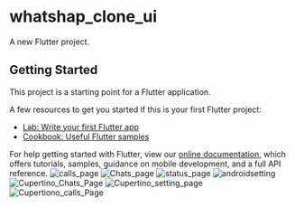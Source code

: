 # whatshap_clone_ui

A new Flutter project.

## Getting Started

This project is a starting point for a Flutter application.

A few resources to get you started if this is your first Flutter project:

- [Lab: Write your first Flutter app](https://flutter.dev/docs/get-started/codelab)
- [Cookbook: Useful Flutter samples](https://flutter.dev/docs/cookbook)

For help getting started with Flutter, view our
[online documentation](https://flutter.dev/docs), which offers tutorials,
samples, guidance on mobile development, and a full API reference.
![calls_page](https://user-images.githubusercontent.com/111674552/210564918-30b267e9-9820-4a5b-a989-f5409afdcbab.png)
![Chats_page](https://user-images.githubusercontent.com/111674552/210564966-3638452d-1077-4358-a807-225013ffc381.png)
![status_page](https://user-images.githubusercontent.com/111674552/210565036-c82d1cc1-7ae9-400d-a22d-fff3cb62f399.png)
![androidsetting](https://user-images.githubusercontent.com/111674552/210565190-07adc002-f55c-49d7-a2cf-5f3c0b3ed900.png)
![Cupertino_Chats_Page](https://user-images.githubusercontent.com/111674552/210565226-7bb7a9a6-5389-4f45-8b51-2c1935d5d1c4.png)
![Cupertino_setting_page](https://user-images.githubusercontent.com/111674552/210565237-f1aa6c6b-e001-4d44-9a2e-5372456374b0.png)
![Cupertiono_calls_Page](https://user-images.githubusercontent.com/111674552/210565255-ab05eac6-6188-4474-b159-a301a20b528b.png)
